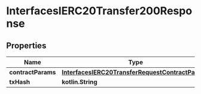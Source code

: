 
# InterfacesIERC20Transfer200Response

## Properties
Name | Type | Description | Notes
------------ | ------------- | ------------- | -------------
**contractParams** | [**InterfacesIERC20TransferRequestContractParams**](InterfacesIERC20TransferRequestContractParams.md) |  | 
**txHash** | **kotlin.String** |  | 



